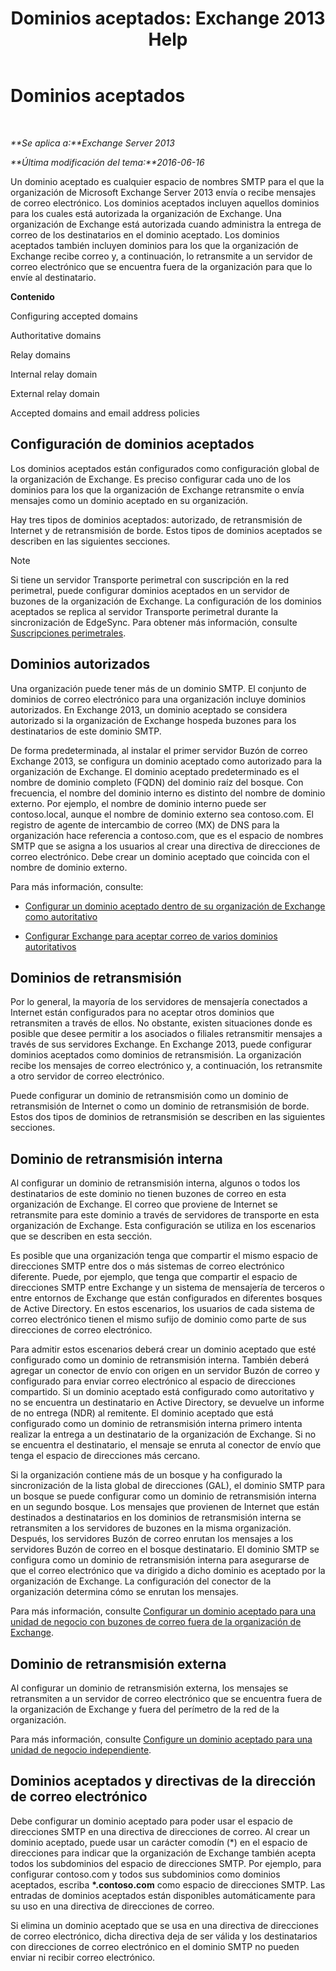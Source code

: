 ﻿---
title: 'Dominios aceptados: Exchange 2013 Help'
TOCTitle: Dominios aceptados
ms:assetid: c1839a5b-49f9-4c53-b247-f4e5d78efc45
ms:mtpsurl: https://technet.microsoft.com/es-es/library/Bb124423(v=EXCHG.150)
ms:contentKeyID: 49895890
ms.date: 05/22/2018
mtps_version: v=EXCHG.150
ms.translationtype: MT
---

# Dominios aceptados

 

_**Se aplica a:**Exchange Server 2013_

_**Última modificación del tema:**2016-06-16_

Un dominio aceptado es cualquier espacio de nombres SMTP para el que la organización de Microsoft Exchange Server 2013 envía o recibe mensajes de correo electrónico. Los dominios aceptados incluyen aquellos dominios para los cuales está autorizada la organización de Exchange. Una organización de Exchange está autorizada cuando administra la entrega de correo de los destinatarios en el dominio aceptado. Los dominios aceptados también incluyen dominios para los que la organización de Exchange recibe correo y, a continuación, lo retransmite a un servidor de correo electrónico que se encuentra fuera de la organización para que lo envíe al destinatario.

**Contenido**

Configuring accepted domains

Authoritative domains

Relay domains

Internal relay domain

External relay domain

Accepted domains and email address policies

## Configuración de dominios aceptados

Los dominios aceptados están configurados como configuración global de la organización de Exchange. Es preciso configurar cada uno de los dominios para los que la organización de Exchange retransmite o envía mensajes como un dominio aceptado en su organización.

Hay tres tipos de dominios aceptados: autorizado, de retransmisión de Internet y de retransmisión de borde. Estos tipos de dominios aceptados se describen en las siguientes secciones.


> [!NOTE]
> Si tiene un servidor Transporte perimetral con suscripción en la red perimetral, puede configurar dominios aceptados en un servidor de buzones de la organización de Exchange. La configuración de los dominios aceptados se replica al servidor Transporte perimetral durante la sincronización de EdgeSync. Para obtener más información, consulte <A href="edge-subscriptions-exchange-2013-help.md">Suscripciones perimetrales</A>.



## Dominios autorizados

Una organización puede tener más de un dominio SMTP. El conjunto de dominios de correo electrónico para una organización incluye dominios autorizados. En Exchange 2013, un dominio aceptado se considera autorizado si la organización de Exchange hospeda buzones para los destinatarios de este dominio SMTP.

De forma predeterminada, al instalar el primer servidor Buzón de correo Exchange 2013, se configura un dominio aceptado como autorizado para la organización de Exchange. El dominio aceptado predeterminado es el nombre de dominio completo (FQDN) del dominio raíz del bosque. Con frecuencia, el nombre del dominio interno es distinto del nombre de dominio externo. Por ejemplo, el nombre de dominio interno puede ser contoso.local, aunque el nombre de dominio externo sea contoso.com. El registro de agente de intercambio de correo (MX) de DNS para la organización hace referencia a contoso.com, que es el espacio de nombres SMTP que se asigna a los usuarios al crear una directiva de direcciones de correo electrónico. Debe crear un dominio aceptado que coincida con el nombre de dominio externo.

Para más información, consulte:

  - [Configurar un dominio aceptado dentro de su organización de Exchange como autoritativo](configure-an-accepted-domain-within-your-exchange-organization-as-authoritative-exchange-2013-help.md)

  - [Configurar Exchange para aceptar correo de varios dominios autoritativos](configure-exchange-to-accept-mail-for-multiple-authoritative-domains-exchange-2013-help.md)

## Dominios de retransmisión

Por lo general, la mayoría de los servidores de mensajería conectados a Internet están configurados para no aceptar otros dominios que retransmiten a través de ellos. No obstante, existen situaciones donde es posible que desee permitir a los asociados o filiales retransmitir mensajes a través de sus servidores Exchange. En Exchange 2013, puede configurar dominios aceptados como dominios de retransmisión. La organización recibe los mensajes de correo electrónico y, a continuación, los retransmite a otro servidor de correo electrónico.

Puede configurar un dominio de retransmisión como un dominio de retransmisión de Internet o como un dominio de retransmisión de borde. Estos dos tipos de dominios de retransmisión se describen en las siguientes secciones.

## Dominio de retransmisión interna

Al configurar un dominio de retransmisión interna, algunos o todos los destinatarios de este dominio no tienen buzones de correo en esta organización de Exchange. El correo que proviene de Internet se retransmite para este dominio a través de servidores de transporte en esta organización de Exchange. Esta configuración se utiliza en los escenarios que se describen en esta sección.

Es posible que una organización tenga que compartir el mismo espacio de direcciones SMTP entre dos o más sistemas de correo electrónico diferente. Puede, por ejemplo, que tenga que compartir el espacio de direcciones SMTP entre Exchange y un sistema de mensajería de terceros o entre entornos de Exchange que están configurados en diferentes bosques de Active Directory. En estos escenarios, los usuarios de cada sistema de correo electrónico tienen el mismo sufijo de dominio como parte de sus direcciones de correo electrónico.

Para admitir estos escenarios deberá crear un dominio aceptado que esté configurado como un dominio de retransmisión interna. También deberá agregar un conector de envío con origen en un servidor Buzón de correo y configurado para enviar correo electrónico al espacio de direcciones compartido. Si un dominio aceptado está configurado como autoritativo y no se encuentra un destinatario en Active Directory, se devuelve un informe de no entrega (NDR) al remitente. El dominio aceptado que está configurado como un dominio de retransmisión interna primero intenta realizar la entrega a un destinatario de la organización de Exchange. Si no se encuentra el destinatario, el mensaje se enruta al conector de envío que tenga el espacio de direcciones más cercano.

Si la organización contiene más de un bosque y ha configurado la sincronización de la lista global de direcciones (GAL), el dominio SMTP para un bosque se puede configurar como un dominio de retransmisión interna en un segundo bosque. Los mensajes que provienen de Internet que están destinados a destinatarios en los dominios de retransmisión interna se retransmiten a los servidores de buzones en la misma organización. Después, los servidores Buzón de correo enrutan los mensajes a los servidores Buzón de correo en el bosque destinatario. El dominio SMTP se configura como un dominio de retransmisión interna para asegurarse de que el correo electrónico que va dirigido a dicho dominio es aceptado por la organización de Exchange. La configuración del conector de la organización determina cómo se enrutan los mensajes.

Para más información, consulte [Configurar un dominio aceptado para una unidad de negocio con buzones de correo fuera de la organización de Exchange](configure-an-accepted-domain-for-a-business-unit-with-mailboxes-outside-your-exchange-organization-exchange-2013-help.md).

## Dominio de retransmisión externa

Al configurar un dominio de retransmisión externa, los mensajes se retransmiten a un servidor de correo electrónico que se encuentra fuera de la organización de Exchange y fuera del perímetro de la red de la organización.

Para más información, consulte [Configure un dominio aceptado para una unidad de negocio independiente](configure-an-accepted-domain-for-an-independent-business-unit-exchange-2013-help.md).

## Dominios aceptados y directivas de la dirección de correo electrónico

Debe configurar un dominio aceptado para poder usar el espacio de direcciones SMTP en una directiva de direcciones de correo. Al crear un dominio aceptado, puede usar un carácter comodín (\*) en el espacio de direcciones para indicar que la organización de Exchange también acepta todos los subdominios del espacio de direcciones SMTP. Por ejemplo, para configurar contoso.com y todos sus subdominios como dominios aceptados, escriba **\*.contoso.com** como espacio de direcciones SMTP. Las entradas de dominios aceptados están disponibles automáticamente para su uso en una directiva de direcciones de correo.

Si elimina un dominio aceptado que se usa en una directiva de direcciones de correo electrónico, dicha directiva deja de ser válida y los destinatarios con direcciones de correo electrónico en el dominio SMTP no pueden enviar ni recibir correo electrónico.

